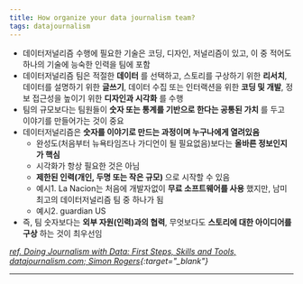 ```yaml
---
title: How organize your data journalism team?
tags: datajournalism
---
```


- 데이터저널리즘 수행에 필요한 기술은 코딩, 디자인, 저널리즘이 있고, 이 중 적어도 하나의 기술에 능숙한 인력을 팀에 포함
- 데이터저널리즘 팀은 적절한 **데이터** 를 선택하고, 스토리를 구상하기 위한 **리서치**, 데이터를 설명하기 위한 **글쓰기**, 데이터 수집 또는 인터랙션을 위한 **코딩 및 개발**, 정보 접근성을 높이기 위한 **디자인과 시각화** 를 수행
- 팀의 규모보다는 팀원들이 **숫자 또는 통계를 기반으로 한다는 공통된 가치** 를 두고 이야기를 만들어가는 것이 중요
- 데이터저널리즘은 **숫자를 이야기로 만드는 과정이며 누구나에게 열려있음**
  - 완성도(처음부터 뉴욕타임즈나 가디언이 될 필요없음)보다는 **올바른 정보인지가 핵심**
  - 시각화가 항상 필요한 것은 아님
  - **제한된 인력(개인, 두명 또는 작은 규모)** 으로 시작할 수 있음
  - 예시1. La Nacion는 처음에 개발자없이 **무료 소프트웨어를 사용** 했지만, 남미 최고의 데이터저널리즘 팀 중 하나가 됨
  - 예시2. guardian US
- 즉, 팀 숫자보다는 **외부 자원(인력)과의 협력**, 무엇보다도 **스토리에 대한 아이디어를 구상** 하는 것이 최우선임

*[ref. Doing Journalism with Data: First Steps, Skills and Tools, datajournalism.com; Simon Rogers](https://datajournalism.com/watch/doing-journalism-with-data-first-steps-skills-and-tools/data-journalism-in-the-newsroom/what-is-data-journalism){:target="_blank"}*

---
